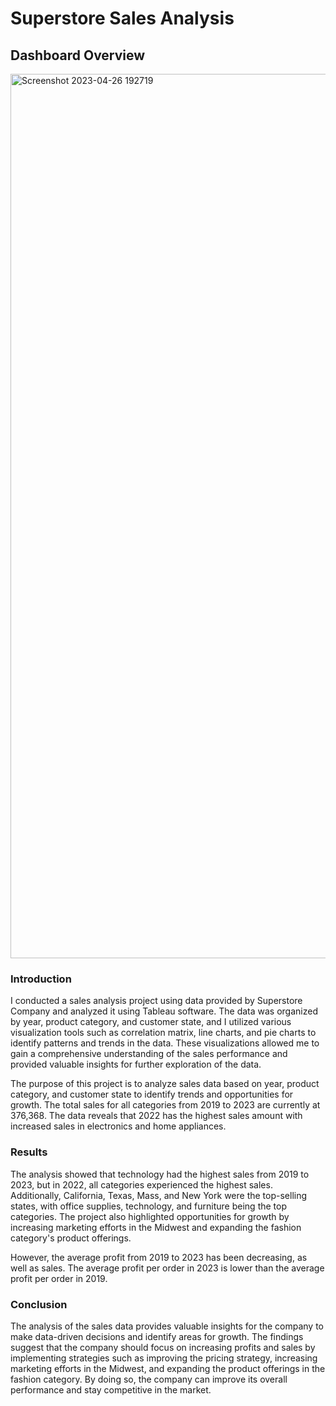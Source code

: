 # Superstore Sales Analysis

## Dashboard Overview


<img width="1415" alt="Screenshot 2023-04-26 192719" src="https://user-images.githubusercontent.com/94572320/234744316-913c8e2b-46c3-4b51-b103-c722c93f61af.png">


### Introduction

I conducted a sales analysis project using data provided by Superstore Company and analyzed it using Tableau software. The data was organized by year, product category, and customer state, and I utilized various visualization tools such as correlation matrix, line charts, and pie charts to identify patterns and trends in the data. These visualizations allowed me to gain a comprehensive understanding of the sales performance and provided valuable insights for further exploration of the data.

The purpose of this project is to analyze sales data based on year, product category, and customer state to identify trends and opportunities for growth. The total sales for all categories from 2019 to 2023 are currently at 376,368. The data reveals that 2022 has the highest sales amount with increased sales in electronics and home appliances.

### Results

The analysis showed that technology had the highest sales from 2019 to 2023, but in 2022, all categories experienced the highest sales. Additionally, California, Texas, Mass, and New York were the top-selling states, with office supplies, technology, and furniture being the top categories. The project also highlighted opportunities for growth by increasing marketing efforts in the Midwest and expanding the fashion category's product offerings.

However, the average profit from 2019 to 2023 has been decreasing, as well as sales. The average profit per order in 2023 is lower than the average profit per order in 2019.

### Conclusion

The analysis of the sales data provides valuable insights for the company to make data-driven decisions and identify areas for growth. The findings suggest that the company should focus on increasing profits and sales by implementing strategies such as improving the pricing strategy, increasing marketing efforts in the Midwest, and expanding the product offerings in the fashion category. By doing so, the company can improve its overall performance and stay competitive in the market.


